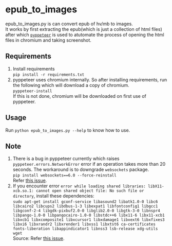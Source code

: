# epub_to_images
epub_to_images.py is can convert epub of hv/mb to images.\
It works by first extracting the epub(which is just a collection of html files) after which [`pyppeteer`](https://pypi.org/project/pyppeteer) is used to atutomate the process of opening the html files in chromium and taking screenshot.

## Requirements
1. Install requirements \
  `pip install -r requirements.txt`
2. pyppeteer uses chromium internally. So after installing requirements, run the following which will download a copy of chromium.\
  `pyppeteer-install`\
  If this is not done, chromium will be downloaded on first use of pyppeteer.

## Usage
Run `python epub_to_images.py --help` to know how to use.

## Note
1. There is a bug in pyppeteer currently which raises `pyppeteer.errors.NetworkError` error if an operation takes more than 20 seconds. The workaround is to downgrade `websockets` package.\
  `pip install websockets==6.0 --force-reinstall`\
  Refer [this issue](https://github.com/miyakogi/pyppeteer/issues/171).
2. If you encounter error `error while loading shared libraries: libX11-xcb.so.1: cannot open shared object file: No such file or directory`, install these dependencies:\
`sudo apt-get install gconf-service libasound2 libatk1.0-0 libc6 libcairo2 libcups2 libdbus-1-3 libexpat1 libfontconfig1 libgcc1 libgconf-2-4 libgdk-pixbuf2.0-0 libglib2.0-0 libgtk-3-0 libnspr4 libpango-1.0-0 libpangocairo-1.0-0 libstdc++6 libx11-6 libx11-xcb1 libxcb1 libxcomposite1 libxcursor1 libxdamage1 libxext6 libxfixes3 libxi6 libxrandr2 libxrender1 libxss1 libxtst6 ca-certificates fonts-liberation libappindicator1 libnss3 lsb-release xdg-utils wget`\
Source: Refer [this issue](https://github.com/miyakogi/pyppeteer/issues/82).
